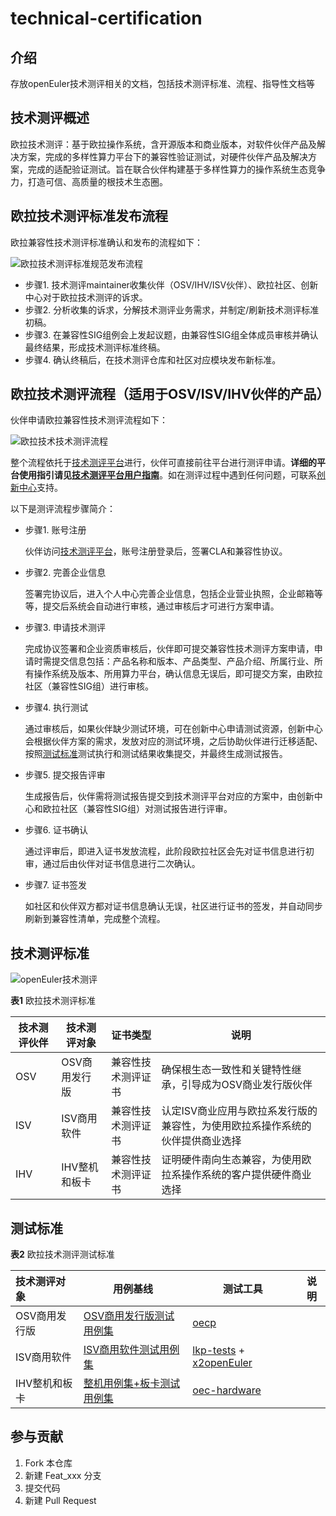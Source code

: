 # technical-certification

## 介绍
存放openEuler技术测评相关的文档，包括技术测评标准、流程、指导性文档等



## 技术测评概述

欧拉技术测评：基于欧拉操作系统，含开源版本和商业版本，对软件伙伴产品及解决方案，完成的多样性算力平台下的兼容性验证测试，对硬件伙伴产品及解决方案，完成的适配验证测试。旨在联合伙伴构建基于多样性算力的操作系统生态竞争力，打造可信、高质量的根技术生态圈。



## 欧拉技术测评标准发布流程

欧拉兼容性技术测评标准确认和发布的流程如下：

![欧拉技术测评标准规范发布流程](docs/欧拉技术测评标准规范发布流程.png)

- 步骤1. 技术测评maintainer收集伙伴（OSV/IHV/ISV伙伴）、欧拉社区、创新中心对于欧拉技术测评的诉求。
- 步骤2. 分析收集的诉求，分解技术测评业务需求，并制定/刷新技术测评标准初稿。
- 步骤3. 在兼容性SIG组例会上发起议题，由兼容性SIG组全体成员审核并确认最终结果，形成技术测评标准终稿。
- 步骤4. 确认终稿后，在技术测评仓库和社区对应模块发布新标准。



## 欧拉技术测评流程（适用于OSV/ISV/IHV伙伴的产品）

伙伴申请欧拉兼容性技术测评流程如下：

![欧拉技术技术测评流程](docs/欧拉技术测评流程.png)

整个流程依托于[技术测评平台](https://certification.openeuler.org)进行，伙伴可直接前往平台进行测评申请。**详细的平台使用指引请见[技术测评平台用户指南](技术测评平台用户指南.md)**。如在测评过程中遇到任何问题，可联系[创新中心](https://gitee.com/openeuler/technical-certification/issues/I87HDL?from=project-issue)支持。

以下是测评流程步骤简介：

- 步骤1. 账号注册

  伙伴访问[技术测评平台](https://certification.openeuler.org)，账号注册登录后，签署CLA和兼容性协议。

- 步骤2. 完善企业信息

  签署完协议后，进入个人中心完善企业信息，包括企业营业执照，企业邮箱等等，提交后系统会自动进行审核，通过审核后才可进行方案申请。

- 步骤3. 申请技术测评

  完成协议签署和企业资质审核后，伙伴即可提交兼容性技术测评方案申请，申请时需提交信息包括：产品名称和版本、产品类型、产品介绍、所属行业、所有操作系统及版本、所用算力平台，确认信息无误后，即可提交方案，由欧拉社区（兼容性SIG组）进行审核。

- 步骤4. 执行测试

  通过审核后，如果伙伴缺少测试环境，可在创新中心申请测试资源，创新中心会根据伙伴方案的需求，发放对应的测试环境，之后协助伙伴进行迁移适配、按照[测试标准](#测试标准)测试执行和测试结果收集提交，并最终生成测试报告。

- 步骤5. 提交报告评审

  生成报告后，伙伴需将测试报告提交到技术测评平台对应的方案中，由创新中心和欧拉社区（兼容性SIG组）对测试报告进行评审。

- 步骤6. 证书确认

  通过评审后，即进入证书发放流程，此阶段欧拉社区会先对证书信息进行初审，通过后由伙伴对证书信息进行二次确认。

- 步骤7. 证书签发

  如社区和伙伴双方都对证书信息确认无误，社区进行证书的签发，并自动同步刷新到兼容性清单，完成整个流程。



## 技术测评标准

![openEuler技术测评](docs/openEuler技术测评.png)

**表1**  欧拉技术测评标准

| 技术测评伙伴 | 技术测评对象      | 证书类型       | 说明                                                         |
| -------- | ------------- | -------------- | ------------------------------------------------------------ |
| OSV      | OSV商用发行版 | 兼容性技术测评证书 | 确保根生态一致性和关键特性继承，引导成为OSV商业发行版伙伴    |
| ISV      | ISV商用软件   | 兼容性技术测评证书 | 认定ISV商业应用与欧拉系发行版的兼容性，为使用欧拉系操作系统的伙伴提供商业选择 |
| IHV      | IHV整机和板卡 | 兼容性技术测评证书 | 证明硬件南向生态兼容，为使用欧拉系操作系统的客户提供硬件商业选择 |



## 测试标准

**表2** 欧拉技术测评测试标准

| 技术测评对象      | 用例基线                  | 测试工具               | 说明 |
| :------------ | ------------------------- | ---------------------- | ---- |
| OSV商用发行版 | [OSV商用发行版测试用例集](https://gitee.com/openeuler/oecp/blob/master/doc/OECP工具测试标准.md) | [oecp](testing-tools/欧拉技术测评OSV操作系统测试工具oecp用户指南.md)       |      |
| ISV商用软件   | [ISV商用软件测试用例集](testing-standard/欧拉技术测评兼容性测试用例（ISV商用软件）.md)     | [lkp-tests](testing-tools/欧拉技术测评ISV商用软件测试工具lkp-tests用户指南.md) + [x2openEuler](testing-tools/欧拉技术测评ISV商用软件扫描工具x2openEuler用户指南.md)             |      |
| IHV整机和板卡 | [整机用例集+板卡测试用例集](testing-standard/欧拉技术测评兼容性测试用例（整机&板卡）.md) | [oec-hardware](testing-tools/欧拉技术测评IHV整机&板卡测试工具oec-hardware用户指南.md) |      |



## 参与贡献

1.  Fork 本仓库
2.  新建 Feat_xxx 分支
3.  提交代码
4.  新建 Pull Request